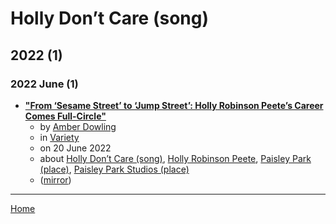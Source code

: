 # Holly Don’t Care (song)

## 2022 (1)

### 2022 June (1)

 - [**"From ‘Sesame Street’ to ‘Jump Street’: Holly Robinson Peete’s Career Comes Full-Circle"**](https://variety.com/2022/film/news/holly-robinson-peete-career-walk-of-fame-1235294542/)
    - by [Amber Dowling](../../../authors/amber-dowling/index.md)
    - in [Variety](../../../publications/u-z/variety/index.md)
    - on 20 June 2022
    - about [Holly Don’t Care (song)](../../../topics/song/holly-don-t-care/index.md), [Holly Robinson Peete](../../../topics/holly-robinson-peete/index.md), [Paisley Park (place)](../../../topics/place/paisley-park/index.md), [Paisley Park Studios (place)](../../../topics/place/paisley-park-studios/index.md)
    - ([mirror](https://web.archive.org/web/*/https://variety.com/2022/film/news/holly-robinson-peete-career-walk-of-fame-1235294542/))

----

[Home](../index.md)
